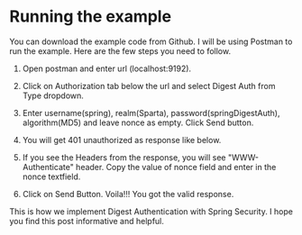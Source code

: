 Running the example
===========================================

You can download the example code from Github. I will be using Postman to run the example. Here are the few steps you need to follow.

1. Open postman and enter url (localhost:9192).

2. Click on Authorization tab below the url and select Digest Auth from Type dropdown.

3. Enter username(spring), realm(Sparta), password(springDigestAuth), algorithm(MD5) and leave nonce as empty. Click Send button.

4. You will get 401 unauthorized as response like below.



5. If you see the Headers from the response, you will see "WWW-Authenticate" header. Copy the value of nonce field and enter in the nonce textfield.

6. Click on Send Button. Voila!!! You got the valid response.


This is how we implement Digest Authentication with Spring Security. I hope you find this post informative and helpful.